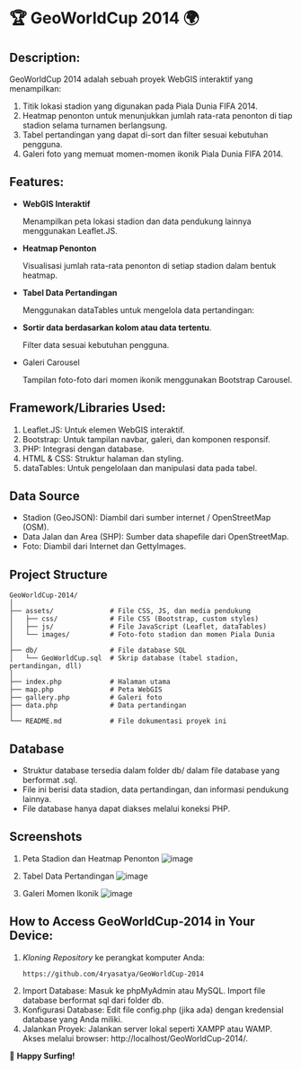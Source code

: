 # 🏆 GeoWorldCup 2014 🌍


## Description:
GeoWorldCup 2014 adalah sebuah proyek WebGIS interaktif yang menampilkan:

1. Titik lokasi stadion yang digunakan pada Piala Dunia FIFA 2014.
2. Heatmap penonton untuk menunjukkan jumlah rata-rata penonton di tiap stadion selama turnamen berlangsung.
3. Tabel pertandingan yang dapat di-sort dan filter sesuai kebutuhan pengguna.
4. Galeri foto yang memuat momen-momen ikonik Piala Dunia FIFA 2014.

## Features:
- **WebGIS Interaktif**

  Menampilkan peta lokasi stadion dan data pendukung lainnya menggunakan Leaflet.JS.

- **Heatmap Penonton**

  Visualisasi jumlah rata-rata penonton di setiap stadion dalam bentuk heatmap.

- **Tabel Data Pertandingan**

  Menggunakan dataTables untuk mengelola data pertandingan:

- **Sortir data berdasarkan kolom atau data tertentu**.

  Filter data sesuai kebutuhan pengguna.


- Galeri Carousel

  Tampilan foto-foto dari momen ikonik menggunakan Bootstrap Carousel.


 
## Framework/Libraries Used:
  1. Leaflet.JS: Untuk elemen WebGIS interaktif.
  2. Bootstrap: Untuk tampilan navbar, galeri, dan komponen responsif.
  3. PHP: Integrasi dengan database.
  4. HTML & CSS: Struktur halaman dan styling.
  5. dataTables: Untuk pengelolaan dan manipulasi data pada tabel.



## Data Source
  - Stadion (GeoJSON): Diambil dari sumber internet / OpenStreetMap (OSM).
  - Data Jalan dan Area (SHP): Sumber data shapefile dari OpenStreetMap.
  - Foto: Diambil dari Internet dan GettyImages.



## Project Structure
```
GeoWorldCup-2014/
│
├── assets/              # File CSS, JS, dan media pendukung
│   ├── css/             # File CSS (Bootstrap, custom styles)
│   ├── js/              # File JavaScript (Leaflet, dataTables)
│   └── images/          # Foto-foto stadion dan momen Piala Dunia
│
├── db/                  # File database SQL
│   └── GeoWorldCup.sql  # Skrip database (tabel stadion, pertandingan, dll)
│
├── index.php            # Halaman utama
├── map.php              # Peta WebGIS
├── gallery.php          # Galeri foto
├── data.php             # Data pertandingan
│
└── README.md            # File dokumentasi proyek ini
```

## Database
- Struktur database tersedia dalam folder db/ dalam file database yang berformat .sql.
- File ini berisi data stadion, data pertandingan, dan informasi pendukung lainnya.
- File database hanya dapat diakses melalui koneksi PHP.

## Screenshots
1. Peta Stadion dan Heatmap Penonton
![image](https://github.com/user-attachments/assets/0df381e4-ff25-4fe7-ab01-4d9f3c452d63)

2. Tabel Data Pertandingan
![image](https://github.com/user-attachments/assets/e843e413-ede9-4b0f-8fdf-3acbce148210)

3. Galeri Momen Ikonik
![image](https://github.com/user-attachments/assets/e362a5bf-481a-4b07-bb8f-20033fdbfd0f)

## How to Access GeoWorldCup-2014 in Your Device:
1. _Kloning Repository_ ke perangkat komputer Anda:
   ```
   https://github.com/4ryasatya/GeoWorldCup-2014
   ```
2. Import Database:
   Masuk ke phpMyAdmin atau MySQL.
   Import file database berformat sql dari folder db.
3. Konfigurasi Database:
   Edit file config.php (jika ada) dengan kredensial database yang Anda miliki.
4. Jalankan Proyek:
   Jalankan server lokal seperti XAMPP atau WAMP.
   Akses melalui browser: http://localhost/GeoWorldCup-2014/.

🎉 **Happy Surfing!**
